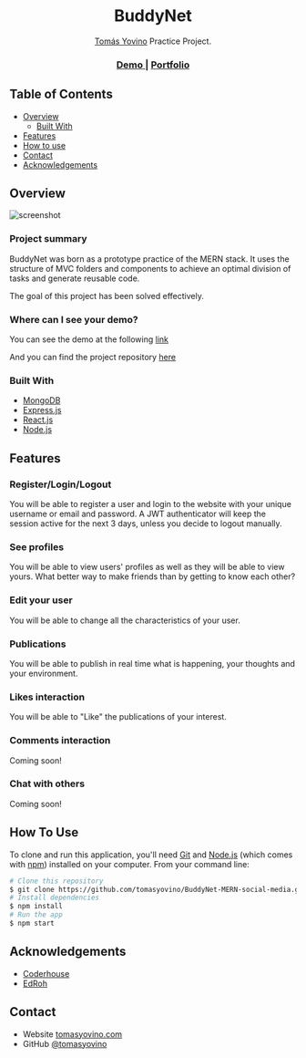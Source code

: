 <h1 align="center">BuddyNet</h1>

<div align="center">
   <a href="http://porfolio-olive-three.vercel.app/" target="_blank">Tomás Yovino</a> Practice Project.
</div>

<div align="center">
  <h3>
    <a href="https://buddy-net-mern-social-media.vercel.app">
      Demo
    </a>
    <span> | </span>
    <a href="https://porfolio-olive-three.vercel.app/">
      Portfolio
    </a>
  </h3>
</div>

<!-- TABLE OF CONTENTS -->

## Table of Contents

- [Overview](#overview)
  - [Built With](#built-with)
- [Features](#features)
- [How to use](#how-to-use)
- [Contact](#contact)
- [Acknowledgements](#acknowledgements)

<!-- OVERVIEW -->

## Overview

![screenshot](https://res.cloudinary.com/dtyrld6tv/image/upload/v1676738908/Portfolio/imagen_2023-02-18_134824628_qrdtas.png)

### <strong>Project summary</strong>
<p>BuddyNet was born as a prototype practice of the MERN stack. It uses the structure of MVC folders and components to achieve an optimal division of tasks and generate reusable code.</p>
<p>The goal of this project has been solved effectively.</p>

### <strong>Where can I see your demo?</strong>
<span>You can see the demo at the following <a href="https://buddy-net-mern-social-media.vercel.app">link</a></span>

<span>And you can find the project repository <a href="https://github.com/tomasyovino/BuddyNet-MERN-social-media.git">here</a></span>

### Built With

- [MongoDB](https://www.mongodb.com)
- [Express.js](https://expressjs.com)
- [React.js](https://reactjs.org/)
- [Node.js](https://nodejs.org)

## Features

### <strong>Register/Login/Logout</strong>
You will be able to register a user and login to the website with your unique username or email and password. A JWT authenticator will keep the session active for the next 3 days, unless you decide to logout manually.

### <strong>See profiles</strong>
You will be able to view users' profiles as well as they will be able to view yours. What better way to make friends than by getting to know each other?

### <strong>Edit your user</strong>
You will be able to change all the characteristics of your user.

### <strong>Publications</strong>
You will be able to publish in real time what is happening, your thoughts and your environment.

### <strong>Likes interaction</strong>
You will be able to "Like" the publications of your interest.

### <strong>Comments interaction</strong>
Coming soon!

### <strong>Chat with others</strong>
Coming soon!

## How To Use

To clone and run this application, you'll need [Git](https://git-scm.com) and [Node.js](https://nodejs.org/en/download/) (which comes with [npm](http://npmjs.com)) installed on your computer. From your command line:

```bash
# Clone this repository
$ git clone https://github.com/tomasyovino/BuddyNet-MERN-social-media.git
# Install dependencies
$ npm install
# Run the app
$ npm start
```

## Acknowledgements

- [Coderhouse](https://www.coderhouse.com)
- [EdRoh](https://www.youtube.com/@EdRohDev)

## Contact

- Website [tomasyovino.com](https://porfolio-olive-three.vercel.app/)
- GitHub [@tomasyovino](https://github.com/tomasyovino)